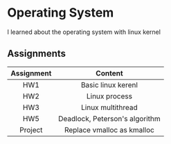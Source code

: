 # Operating System

I learned about the operating system with linux kernel

## Assignments

| Assignment |            Content             |
| :--------: | :----------------------------: |
|    HW1     |       Basic linux kerenl       |
|    HW2     |         Linux process          |
|    HW3     |       Linux multithread        |
|    HW5     | Deadlock, Peterson's algorithm |
|  Project   |   Replace vmalloc as kmalloc   |
